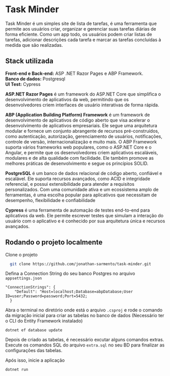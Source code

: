 
# Task Minder

Task Minder é um simples site de lista de tarefas, é uma ferramenta que permite aos usuários criar, organizar e gerenciar suas tarefas diárias de forma eficiente. Como um app todo, os usuários podem criar listas de tarefas, adicionar descrições cada tarefa e marcar as tarefas concluídas à medida que são realizadas.


## Stack utilizada

**Front-end e Back-end:** ASP .NET Razor Pages e ABP Framework.  
**Banco de dados:** Postgresql  
**UI Test:** Cypress

**ASP.NET Razor Pages** é um framework do ASP.NET Core que simplifica o desenvolvimento de aplicativos da web, permitindo que os desenvolvedores criem interfaces de usuário interativas de forma rápida.

**ABP (Application Building Platform) Framework** é um framework de desenvolvimento de aplicativos de código aberto que visa acelerar o desenvolvimento de aplicativos empresariais. Ele segue uma arquitetura modular e fornece um conjunto abrangente de recursos pré-construídos, como autenticação, autorização, gerenciamento de usuários, notificações, controle de versão, internacionalização e muito mais. O ABP Framework suporta vários frameworks web populares, como o ASP.NET Core e o Angular, e permite que os desenvolvedores criem aplicativos escaláveis, modulares e de alta qualidade com facilidade. Ele também promove as melhores práticas de desenvolvimento e segue os princípios SOLID.

**PostgreSQL** é um banco de dados relacional de código aberto, confiável e escalável. Ele suporta recursos avançados, como ACID e integridade referencial, e possui extensibilidade para atender a requisitos personalizados. Com uma comunidade ativa e um ecossistema amplo de ferramentas, é uma escolha popular para aplicativos que necessitam de desempenho, flexibilidade e confiabilidade

**Cypress** é uma ferramenta de automação de testes end-to-end para aplicativos da web. Ele permite escrever testes que simulam a interação do usuário com o aplicativo e é conhecido por sua arquitetura única e recursos avançados.



## Rodando o projeto localmente

Clone o projeto
```bash
  git clone https://github.com/jonathan-sarmento/task-minder.git
```

Defina a Connection String do seu banco Postgres no arquivo `appsettings.json`  
```
"ConnectionStrings": {
    "Default": "Host=localhost;Database=abpDatabase;User ID=user;Password=password;Port=5432;
  } 
  ```

Abra o terminal no diretório onde está o arquivo `.csproj` e rode o comando da migração inicial para criar as tabelas no banco de dados (Necessário ter o CLI do Entity Framework instalado)
```
dotnet ef database update
```

Depois de criado as tabelas, é necessário excutar alguns comandos extras. Execute os comandos SQL do arquivo `extra.sql` no seu BD para finalizar as configurações das tabelas.

Após isso, inicie a aplicação
```
dotnet run
```
